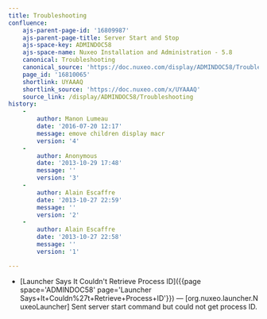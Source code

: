 ```yaml
---
title: Troubleshooting
confluence:
    ajs-parent-page-id: '16809987'
    ajs-parent-page-title: Server Start and Stop
    ajs-space-key: ADMINDOC58
    ajs-space-name: Nuxeo Installation and Administration - 5.8
    canonical: Troubleshooting
    canonical_source: 'https://doc.nuxeo.com/display/ADMINDOC58/Troubleshooting'
    page_id: '16810065'
    shortlink: UYAAAQ
    shortlink_source: 'https://doc.nuxeo.com/x/UYAAAQ'
    source_link: /display/ADMINDOC58/Troubleshooting
history:
    - 
        author: Manon Lumeau
        date: '2016-07-20 12:17'
        message: emove children display macr
        version: '4'
    - 
        author: Anonymous
        date: '2013-10-29 17:48'
        message: ''
        version: '3'
    - 
        author: Alain Escaffre
        date: '2013-10-27 22:59'
        message: ''
        version: '2'
    - 
        author: Alain Escaffre
        date: '2013-10-27 22:58'
        message: ''
        version: '1'

---
```

*   [Launcher Says It Couldn't Retrieve Process ID]({{page space='ADMINDOC58' page='Launcher Says+It+Couldn%27t+Retrieve+Process+ID'}})&nbsp;&mdash;&nbsp;<span class="smalltext">[org.nuxeo.launcher.NuxeoLauncher] Sent server start command but could not get process ID.</span>